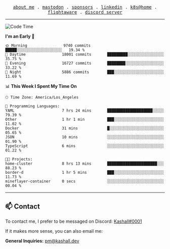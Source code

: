 <p align="center">
  <samp>
    <a href="https://jordanjones.org/">about me</a> .
    <a rel="me" href="https://mastodon.social/@kashall">mastodon</a> .
    <a href="https://github.com/sponsors/kashalls">sponsors</a> .
    <a href="https://linkedin.com/in/jordpjones">linkedin</a> .
    <a href="https://github.com/kashalls/home-cluster">k8s@home</a> .
    <a href="https://flightaware.com/adsb/stats/user/kashalls">flightaware</a> .
    <a href="https://discord.gg/V2WrCfqba9">discord server</a>
  </samp>
</p>

---

<!--START_SECTION:waka-->
![Code Time](http://img.shields.io/badge/Code%20Time-1%2C535%20hrs%2055%20mins-blue)

**I'm an Early 🐤** 

```text
🌞 Morning                9740 commits        █████░░░░░░░░░░░░░░░░░░░░   19.34 % 
🌆 Daytime                18001 commits       █████████░░░░░░░░░░░░░░░░   35.75 % 
🌃 Evening                16727 commits       ████████░░░░░░░░░░░░░░░░░   33.22 % 
🌙 Night                  5886 commits        ███░░░░░░░░░░░░░░░░░░░░░░   11.69 % 
```


📊 **This Week I Spent My Time On** 

```text
🕑︎ Time Zone: America/Los_Angeles

💬 Programming Languages: 
YAML                     7 hrs 24 mins       ████████████████████░░░░░   79.39 % 
Other                    1 hr 1 min          ███░░░░░░░░░░░░░░░░░░░░░░   11.02 % 
Docker                   31 mins             █░░░░░░░░░░░░░░░░░░░░░░░░   05.65 % 
JSON                     10 mins             ░░░░░░░░░░░░░░░░░░░░░░░░░   01.90 % 
TypeScript               6 mins              ░░░░░░░░░░░░░░░░░░░░░░░░░   01.22 % 

🐱‍💻 Projects: 
home-cluster             8 hrs 13 mins       ██████████████████████░░░   88.23 % 
border-d                 1 hr 5 mins         ███░░░░░░░░░░░░░░░░░░░░░░   11.73 % 
mineflayer-container     0 secs              ░░░░░░░░░░░░░░░░░░░░░░░░░   00.04 % 
```


<!--END_SECTION:waka-->

---

## 📫 Contact

To contact me, I prefer to be messaged on Discord:  [Kashall#0001](https://discord.com/users/201077739589992448)

If it makes more sense, you can also email me:

**General Inquiries:** pm@kashall.dev  
